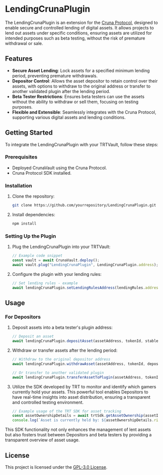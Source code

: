 # LendingCrunaPlugin

The LendingCrunaPlugin is an extension for the [Cruna Protocol](https://github.com/crunaprotocol/cruna-protocol/blob/main/README.md), designed to enable secure and controlled lending of digital assets. It allows projects to lend out assets under specific conditions, ensuring assets are utilized for intended purposes such as beta testing, without the risk of premature withdrawal or sale.

## Features

- **Secure Asset Lending**: Lock assets for a specified minimum lending period, preventing premature withdrawals.
- **Depositor Control**: Allows the asset depositor to retain control over their assets, with options to withdraw to the original address or transfer to another validated plugin after the lending period.
- **Beta Tester Restrictions**: Ensures beta testers can use the assets without the ability to withdraw or sell them, focusing on testing purposes.
- **Flexible and Extensible**: Seamlessly integrates with the Cruna Protocol, supporting various digital assets and lending conditions.

## Getting Started

To integrate the LendingCrunaPlugin with your TRTVault, follow these steps:

### Prerequisites

- Deployed CrunaVault using the Cruna Protocol.
- Cruna Protocol SDK installed.

### Installation

1. Clone the repository:
   ```sh
   git clone https://github.com/yourrepository/LendingCrunaPlugin.git
   ```

2. Install dependencies:
   ```sh
   npm install
   ```

### Setting Up the Plugin

1. Plug the LendingCrunaPlugin into your TRTVault:
   ```javascript
   // Example code snippet
   const vault = await CrunaVault.deploy();
   await vault.plug("LendingCrunaPlugin", LendingCrunaPlugin.address);
   ```

2. Configure the plugin with your lending rules:
   ```javascript
   // Set lending rules - example
   await lendingCrunaPlugin.setLendingRulesAddress(lendingRules.address);
   ```

## Usage

### For Depositors

1. Deposit assets into a beta tester's plugin address:
   ```javascript
   // Deposit an asset
   await lendingCrunaPlugin.depositAsset(assetAddress, tokenId, stableCoinAddress);
   ```

2. Withdraw or transfer assets after the lending period:
   ```javascript
   // Withdraw to the original depositor address
   await lendingCrunaPlugin.withdrawAsset(assetAddress, tokenId, depositorAddress);
   
   // Or transfer to another validated plugin
   await lendingCrunaPlugin.transferAssetToPlugin(assetAddress, tokenId, toVaultTokenId, stableCoinAddress);
   ```
3. Utilize the SDK developed by TRT to monitor and identify which gamers currently hold your assets. This powerful tool enables Depositors to have real-time insights into asset distribution, ensuring a transparent and controlled testing environment.
   ```javascript
   // Example usage of the TRT SDK for asset tracking
   const assetOwnershipDetails = await trtSdk.getAssetOwnership(assetId);
   console.log(`Asset is currently held by: ${assetOwnershipDetails.rightsHolderAddress}`);
   ```

This SDK functionality not only enhances the management of lent assets but also fosters trust between Depositors and beta testers by providing a transparent overview of asset usage.


## License

This project is licensed under the [GPL-3.0 License](LICENSE).
```
